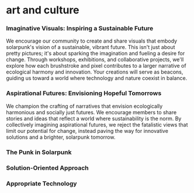 # art and culture

### Imaginative Visuals: Inspiring a Sustainable Future
We encourage our community to create and share visuals that embody solarpunk's vision of a sustainable, vibrant future. This isn't just about pretty pictures; it's about sparking the imagination and fueling a desire for change. Through workshops, exhibitions, and collaborative projects, we'll explore how each brushstroke and pixel contributes to a larger narrative of ecological harmony and innovation. Your creations will serve as beacons, guiding us toward a world where technology and nature coexist in balance.

### Aspirational Futures: Envisioning Hopeful Tomorrows
We champion the crafting of narratives that envision ecologically harmonious and socially just futures. We encourage members to share stories and ideas that reflect a world where sustainability is the norm. By collectively imagining aspirational futures, we reject the fatalistic views that limit our potential for change, instead paving the way for innovative solutions and a brighter, solarpunk tomorrow.

### The Punk in Solarpunk

### Solution-Oriented Approach

### Appropriate Technology

